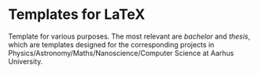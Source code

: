 # Templates for LaTeX

Template for various purposes. The most relevant are *bachelor* and *thesis*,
which are templates designed for the corresponding projects in
Physics/Astronomy/Maths/Nanoscience/Computer Science at Aarhus University.
